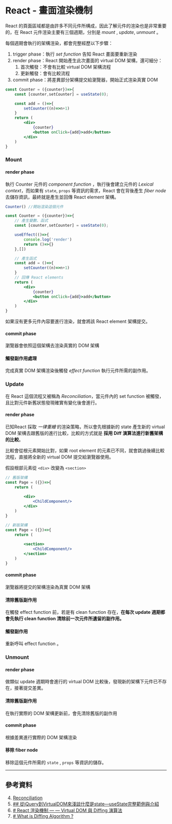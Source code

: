# React - 畫面渲染機制


React 的頁面區域都是由許多不同元件所構成，因此了解元件的渲染也是非常重要的，在 React 元件渲染主要有三個週期，分別是 *mount* , *update*, *unmount* 。


每個週期會執行的架構渲染，都會完整經歷以下步驟：

1. trigger phase：執行 *set function* 告知 React 畫面要重新渲染
2. render phase：React 開始產生此次畫面的 virtual DOM 架構，還可細分：
	1. 首次觸發：不會有比較 virtual DOM 架構流程
	2. 更新觸發：會有比較流程
3. commit phase：將差異部分架構提交給瀏覽器，開始正式渲染真實 DOM

```jsx
const Counter = ({counter})=>{
	const [counter,setCounter] = useState(0);

	const add = ()=>{
		setCounter((n)=>n+1)
	}
	return (
		<div>
			{counter}
			<button onClick={add}>add</button>
		</div>
	)
}
```

### Mount

#### render phase
執行 Counter 元件的 *component function* ，執行後會建立元件的 *Lexical context*，而如果有 `state`, `props` 等資訊的需求，React 會在背後產生 *fiber node* 去儲存資訊，最終就是產生並回傳 React element 架構。

```jsx
Counter() //開始渲染這個元件

const Counter = ({counter})=>{
	// 產生變數、函式
	const [counter,setCounter] = useState(0);

	useEffect(()=>{
		console.log('render')
		return ()=>{}
	},[])

	// 產生函式
	const add = ()=>{
		setCounter((n)=>n+1)
	}
	// 回傳 React elements
	return (
		<div>
			{counter}
			<button onClick={add}>add</button>
		</div>
	)
}
```

如果沒有更多元件內容要進行渲染，就會將該 React element 架構提交。

#### commit phase
瀏覽器會依照這個架構去渲染真實的 DOM 架構

#### 觸發副作用處理
完成真實 DOM 架構渲染後觸發 *effect function* 執行元件所需的副作用。

### Update
在 React 這個流程又被稱為 *Reconciliation*，當元件內的 set function 被觸發，且比對元件新舊狀態發現確實有變化後會進行。

#### render phase
已知React 採取 *一律重繪* 的渲染策略，所以會先根據新的 state 產生新的 virtual DOM 架構去跟舊版的進行比較，比較的方式就是 **採用 Diff 演算法進行新舊架構的比較**。


比較會從根元素開始比對，如果 root element 的元素已不同，就會跳過後續比較流程，直接將全新的 virtual DOM 提交給瀏覽器使用。

假設根部元素從 `<div>` 改變為 `<section>`
```jsx
// 舊版架構
const Page = ({})=>{
	return (
		
		<div>
			<ChildComponent/>
		</div>
	)
}

// 新版架構
const Page = ({})=>{
	return (
		
		<section>
			<ChildComponent/>
		</section>
	)
}
```

#### commit phase
瀏覽器將提交的架構渲染為真實 DOM 架構

#### 清除舊版副作用
在觸發 effect function 前，若是有 clean function 存在，**在每次 update 週期都會先執行 clean function 清除前一次元件所遺留的副作用。**

#### 觸發副作用
重新呼叫 effect function 。


### Unmount
#### render phase 
做類似 update 週期時會進行的 virtual DOM 比較後，發現新的架構下元件已不存在，接著提交差異。

#### 清除舊版副作用
在執行實際的 DOM 架構更新前，會先清除舊版的副作用

#### commit phase 
根據差異進行實際的 DOM 架構渲染
#### 移除 fiber node
移除這個元件所需的 `state` , `props` 等資訊的儲存。


---
## 參考資料

4. [Reconciliation](https://zh-hant.legacy.reactjs.org/docs/reconciliation.html)
5. [## 從jQuery到VirtualDOM來淺談什麼是state—useState完整範例與介紹](https://ithelp.ithome.com.tw/articles/10300256)
6. [# React 渲染機制 — — Virtual DOM 與 Diffing 演算法](https://medium.com/swf-lab/react-%E6%B8%B2%E6%9F%93%E6%A9%9F%E5%88%B6-virtual-dom-%E8%88%87-diffing-%E6%BC%94%E7%AE%97%E6%B3%95-fcf515ccbc59)
7. [# What is Diffing Algorithm ?](https://www.geeksforgeeks.org/what-is-diffing-algorithm/)


